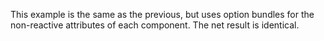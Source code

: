 This example is the same as the previous, but uses option bundles for the non-reactive attributes of each component. The net result is identical.